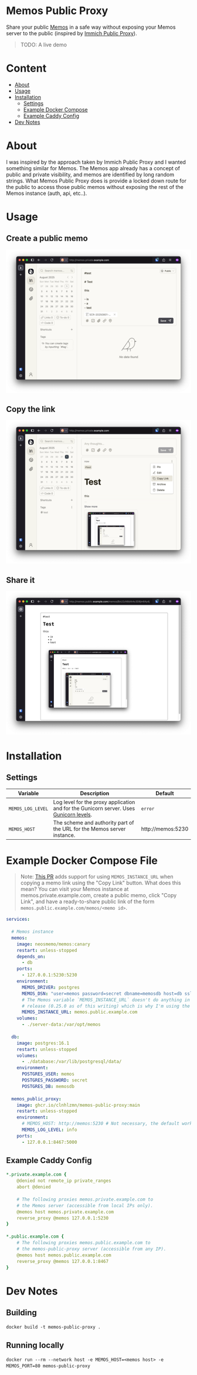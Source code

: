 # Memos Public Proxy

Share your public [Memos](https://github.com/usememos/memos) in a safe way without exposing your Memos server to the public (inspired by [Immich Public Proxy](https://github.com/alangrainger/immich-public-proxy)).

> TODO: A live demo

# Content

* [About](#about)
* [Usage](#usage)
* [Installation](#installation)
  * [Settings](#settings)
  * [Example Docker Compose](#example-docker-compose-file)
  * [Example Caddy Config](#example-caddy-config)
* [Dev Notes](#dev-notes)



# About

I was inspired by the approach taken by Immich Public Proxy and I wanted something similar for Memos. The Memos app already has a concept of public and private visibility, and memos are identified by long random strings. What Memos Public Proxy does is provide a locked down route for the public to access those public memos without exposing the rest of the Memos instance (auth, api, etc..).

# Usage

## Create a public memo

![Create a memo](docs/SCR-20250801-mwyg.png)

## Copy the link

![Copy the link](docs/SCR-20250801-mwzq.png)

## Share it

![Share it](docs/SCR-20250801-myat.png)

# Installation

## Settings

| Variable | Description | Default |
| - | - | - |
| `MEMOS_LOG_LEVEL` | Log level for the proxy application and for the Gunicorn server. Uses [Gunicorn levels](https://docs.gunicorn.org/en/stable/settings.html#loglevel). | `error` |
| `MEMOS_HOST` | The scheme and authority part of the URL for the Memos server instance. | http://memos:5230 |

# Example Docker Compose File

> Note: [This PR](https://github.com/usememos/memos/pull/4930) adds support for using `MEMOS_INSTANCE_URL` when copying a memo link using the "Copy Link" button. What does this mean? You can visit your Memos instance at memos.private.example.com, create a public memo, click "Copy Link", and have a ready-to-share public link of the form `memos.public.example.com/memos/<memo id>`.

```yaml
services:

  # Memos instance
  memos:
    image: neosmemo/memos:canary
    restart: unless-stopped
    depends_on:
      - db
    ports:
      - 127.0.0.1:5230:5230
    environment:
      MEMOS_DRIVER: postgres
      MEMOS_DSN: "user=memos password=secret dbname=memosdb host=db sslmode=disable"
      # The Memos variable `MEMOS_INSTANCE_URL` doesn't do anything in the latest
      # release (0.25.0 as of this writing) which is why I'm using the canary tag.
      MEMOS_INSTANCE_URL: memos.public.example.com
    volumes:
      - ./server-data:/var/opt/memos

  db:
    image: postgres:16.1
    restart: unless-stopped
    volumes:
      - ./database:/var/lib/postgresql/data/
    environment:
      POSTGRES_USER: memos
      POSTGRES_PASSWORD: secret
      POSTGRES_DB: memosdb

  memos_public_proxy:
    image: ghcr.io/clnhlzmn/memos-public-proxy:main
    restart: unless-stopped
    environment:
      # MEMOS_HOST: http://memos:5230 # Not necessary, the default works in this example.
      MEMOS_LOG_LEVEL: info
    ports:
      - 127.0.0.1:8467:5000
```

## Example Caddy Config

```yaml
*.private.example.com {
    @denied not remote_ip private_ranges
    abort @denied

    # The following proxies memos.private.example.com to
    # the Memos server (accessible from local IPs only).
    @memos host memos.private.example.com
    reverse_proxy @memos 127.0.0.1:5230
}

*.public.example.com {
    # The following proxies memos.public.example.com to
    # the memos-public-proxy server (accessible from any IP).
    @memos host memos.public.example.com
    reverse_proxy @memos 127.0.0.1:8467
}
```

# Dev Notes

## Building

`docker build -t memos-public-proxy .`

## Running locally

`docker run --rm --network host -e MEMOS_HOST=<memos host> -e MEMOS_PORT=80 memos-public-proxy`
